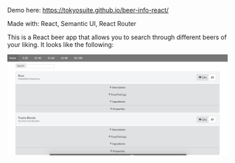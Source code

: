 Demo here: https://tokyosuite.github.io/beer-info-react/

Made with: React, Semantic UI, React Router

This is a React beer app that allows you to search through different beers of your liking. It looks like the following: 

![Beer app](beer_screenshot.png?raw=true "Screenshot of Beer App")
